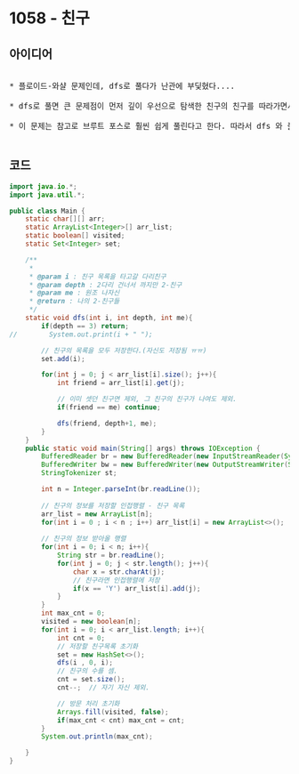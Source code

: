 # 1058 - 친구



## 아이디어
<pre>

* 플로이드-와샬 문제인데, dfs로 풀다가 난관에 부딫혔다....

* dfs로 풀면 큰 문제점이 먼저 깊이 우선으로 탐색한 친구의 친구를 따라가면서 처음에 visited로 이미 카운트한 친구를 방문처리하고 방문을 안하게 했는데, 그러면 그 뒤로 직접친구의 간접친구를 방문하며 방문처리된 친구가 직접친구들 중에 있을 때, 아예 그 친구의 간접친구들을 탐색하지 않게 되는 문제가 발생한다.

* 이 문제는 참고로 브루트 포스로 훨씬 쉽게 풀린다고 한다. 따라서 dfs 와 플로이트-와샬, 브루트포스로 모두 풀어봐야 할 것이다.

</pre>



## 코드

```java
import java.io.*;
import java.util.*;

public class Main {
    static char[][] arr;
    static ArrayList<Integer>[] arr_list;
    static boolean[] visited;
    static Set<Integer> set;

    /**
     * 
     * @param i : 친구 목록을 타고갈 다리친구
     * @param depth : 2다리 건너서 까지만 2-친구
     * @param me : 원조 나자신
     * @return : 나의 2-친구들
     */
    static void dfs(int i, int depth, int me){
        if(depth == 3) return;
//        System.out.print(i + " ");

        // 친구의 목록을 모두 저장한다.(자신도 저장됨 ㅠㅠ)
        set.add(i);

        for(int j = 0; j < arr_list[i].size(); j++){
            int friend = arr_list[i].get(j);

            // 이미 셋던 친구면 제외, 그 친구의 친구가 나여도 제외.
            if(friend == me) continue;

            dfs(friend, depth+1, me);
        }
    }
    public static void main(String[] args) throws IOException {
        BufferedReader br = new BufferedReader(new InputStreamReader(System.in));
        BufferedWriter bw = new BufferedWriter(new OutputStreamWriter(System.out));
        StringTokenizer st;

        int n = Integer.parseInt(br.readLine());
        
        // 친구의 정보를 저장할 인접행렬 - 친구 목록
        arr_list = new ArrayList[n];
        for(int i = 0 ; i < n ; i++) arr_list[i] = new ArrayList<>();
        
        // 친구의 정보 받아올 행렬
        for(int i = 0; i < n; i++){
            String str = br.readLine();
            for(int j = 0; j < str.length(); j++){
                char x = str.charAt(j);
                // 친구라면 인접행렬에 저장
                if(x == 'Y') arr_list[i].add(j);
            }
        }
        int max_cnt = 0;
        visited = new boolean[n];
        for(int i = 0; i < arr_list.length; i++){
            int cnt = 0;
            // 저장할 친구목록 초기화
            set = new HashSet<>();
            dfs(i , 0, i);
            // 친구의 수를 셈.
            cnt = set.size();
            cnt--;  // 자기 자신 제외.

            // 방문 처리 초기화
            Arrays.fill(visited, false);
            if(max_cnt < cnt) max_cnt = cnt;
        }
        System.out.println(max_cnt);

    }
}
```